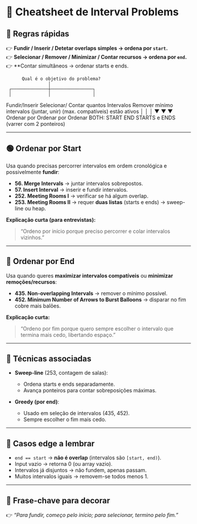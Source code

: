 # 📑 Cheatsheet de Interval Problems

## 🔹 Regras rápidas

👉 **Fundir / Inserir / Detetar overlaps simples → ordena por `start`.**  
👉 **Selecionar / Remover / Minimizar / Contar recursos → ordena por `end`.**
👉 \*\*Contar simultâneos → ordenar starts e ends.

          Qual é o objetivo do problema?
                    │
     ┌──────────────┼────────────────┐
     │              │                │
 Fundir/Inserir   Selecionar/       Contar quantos
 Intervalos       Remover mínimo    intervalos
 (juntar, unir)   (max. compatíveis) estão ativos
     │              │                │
     ▼              ▼                ▼
 Ordenar por      Ordenar por       Ordenar BOTH:
 START            END               STARTS e ENDS
                                  (varrer com 2 ponteiros)


---

## 🟢 Ordenar por **Start**

Usa quando precisas percorrer intervalos em ordem cronológica e possivelmente **fundir**:

- **56. Merge Intervals** → juntar intervalos sobrepostos.
- **57. Insert Interval** → inserir e fundir intervalos.
- **252. Meeting Rooms I** → verificar se há algum overlap.
- **253. Meeting Rooms II** → requer **duas listas** (starts e ends) → sweep-line ou heap.

**Explicação curta (para entrevistas):**

> “Ordeno por início porque preciso percorrer e colar intervalos vizinhos.”

---

## 🔵 Ordenar por **End**

Usa quando queres **maximizar intervalos compatíveis** ou **minimizar remoções/recursos**:

- **435. Non-overlapping Intervals** → remover o mínimo possível.
- **452. Minimum Number of Arrows to Burst Balloons** → disparar no fim cobre mais balões.

**Explicação curta:**

> “Ordeno por fim porque quero sempre escolher o intervalo que termina mais cedo, libertando espaço.”

---

## 🔧 Técnicas associadas

- **Sweep-line** (253, contagem de salas):

  - Ordena starts e ends separadamente.
  - Avança ponteiros para contar sobreposições máximas.

- **Greedy (por end)**:
  - Usado em seleção de intervalos (435, 452).
  - Sempre escolher o fim mais cedo.

---

## 🧪 Casos edge a lembrar

- `end == start` → **não é overlap** (intervalos são `[start, end)`).
- Input vazio → retorna 0 (ou array vazio).
- Intervalos já disjuntos → não fundem, apenas passam.
- Muitos intervalos iguais → removem-se todos menos 1.

---

## 🧠 Frase-chave para decorar

👉 _“Para fundir, começo pelo início; para selecionar, termino pelo fim.”_
